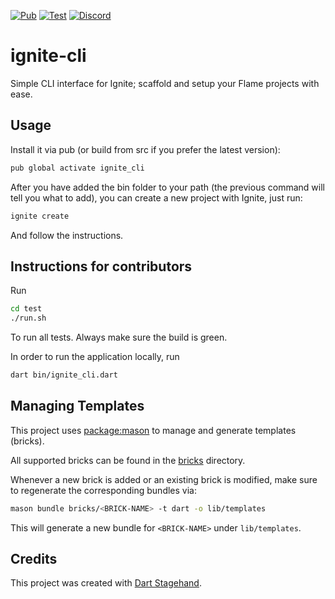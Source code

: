 [![Pub](https://img.shields.io/pub/v/ignite_cli.svg?style=popout)](https://pub.dartlang.org/packages/ignite_cli)
[![Test](https://github.com/flame-engine/ignite-cli/workflows/Test/badge.svg?branch=main&event=push)](https://github.com/flame-engine/ignite-cli/actions)
[![Discord](https://img.shields.io/discord/509714518008528896.svg)](https://discord.gg/pxrBmy4)

# ignite-cli

Simple CLI interface for Ignite; scaffold and setup your Flame projects with ease.


## Usage

Install it via pub (or build from src if you prefer the latest version):

```bash
pub global activate ignite_cli
```

After you have added the bin folder to your path (the previous command will tell you what to add),
you can create a new project with Ignite, just run:

```bash
ignite create
```

And follow the instructions.


## Instructions for contributors

Run

```bash
cd test
./run.sh
```

To run all tests. Always make sure the build is green.

In order to run the application locally, run

```bash
dart bin/ignite_cli.dart
```


## Managing Templates

This project uses [package:mason](https://pub.dev/packages/mason) to manage and generate templates (bricks).

All supported bricks can be found in the [bricks](./bricks) directory.

Whenever a new brick is added or an existing brick is modified, make sure to regenerate the corresponding bundles via:

```bash
mason bundle bricks/<BRICK-NAME> -t dart -o lib/templates
```

This will generate a new bundle for `<BRICK-NAME>` under `lib/templates`.


## Credits

This project was created with [Dart Stagehand](https://github.com/dart-lang/stagehand).
